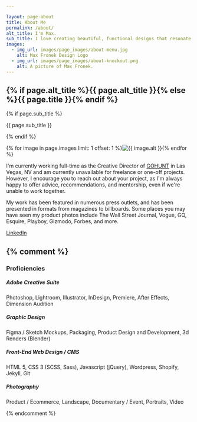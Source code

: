 ```yaml
---

layout: page-about
title: About Me
permalink: /about/
alt_title: I'm Max.
sub_title: I love creating beautiful, functional designs that resonate with&nbsp;people.
images:
  - img_url: images/page_images/about-menu.jpg
    alt: Max Fronek Design Logo
  - img_url: images/page_images/about-knockout.png
    alt: A picture of Max Fronek.
---
```

<section class="about-hero">
<h2 class="title" data-sal="slide-up" data-sal-delay="50"  data-sal-duration="250" data-sal-easing="ease-in">{% if page.alt_title %}{{ page.alt_title }}{% else %}{{ page.title }}{% endif %}</h2>
{% if page.sub_title %}<p class="subtitle" data-sal="slide-up" data-sal-delay="250"  data-sal-duration="250" data-sal-easing="ease-in">{{ page.sub_title }}</p>{% endif %}

{% for image in page.images limit: 1 offset: 1 %}<img class="about-image" src="{{ image.img_url | prepend: site.photourl }}{{ site.img_sizes.small }}" srcset="{{ image.img_url | prepend: site.photourl }}{{ site.img_sizes.small }} 300w, {{ image.img_url | prepend: site.photourl }}{{ site.img_sizes.medium }} 480w, {{ image.img_url | prepend: site.photourl | append: site.img_sizes.grande }} 600w" sizes="80vw" alt="{{ image.alt }}" data-sal="fade" data-sal-delay="550"  data-sal-duration="250" data-sal-easing="ease-in" />{% endfor %}
<!-- <p data-sal="fade" data-sal-delay="450"  data-sal-duration="250" data-sal-easing="ease-in">
I've had a passion for design and photography for as long as I can remember. I love finding new and innovative methods of presenting information, creating behavior changes and addressing market and client challenges creatively. My primary areas of expertise are branding, product and packaging development, and corporate identity. <a href="mailto:mf@maxfronek.com?subject=Design%20Inquiry" target="_blank" title="Email Me for a Quote">Let’s chat about how we can elevate your brand together</a>.</p> -->
</section>

I'm currently working full-time as the Creative Director of <a href="https://join.gohunt.com" target="_blank">GOHUNT</a> in Las Vegas, NV and am currently unavailable for freelance or one-off projects. However, I encourage you to reach out about your project, as I'm always happy to offer advice, recommendations, and mentorship, even if we're unable to work together.<!-- SDC blurb I love the challenges of my role, elevating brands across verticals and creating stunning experiences regardless of the platform. Seeing a campaign through from concept to execution drives me to work harder every day and improve my work with every project. --> <!-- As such, my availability for freelance projects is limited. -->

My work has been featured in numerous press outlets, and has been presented in formats from magazines to billboards. Some places you may have seen my product photos include The Wall Street Journal, Vogue, GQ, Esquire, Playboy, Gizmodo, Forbes, and more.

<div class="contact-me">
<!-- <a href="{{ site.photourl }}images/pdfs/MFRONEK-Resume-2020.pdf">Resume</a> -->
<a href="https://www.linkedin.com/in/maxfronek/" target="_blank">LinkedIn</a>
<!-- <a href="mailto:mf@maxfronek.com" target="_blank">Contact Me Directly</a> -->

</div>



{% comment %}
---

### Proficiencies

##### Adobe Creative Suite
Photoshop, Lightroom, Illustrator, InDesign, Premiere, After Effects, Dimension Audition
##### Graphic Design
Figma / Sketch Mockups, Packaging, Product Design and Development, 3d Renders (Blender)
##### Front-End Web Design / CMS
HTML 5, CSS 3 (SCSS, Sass), Javascript (jQuery), Wordpress, Shopify, Jekyll, Git
##### Photography
Product / Ecommerce, Landscape, Documentary / Event, Portraits, Video

{% endcomment %}